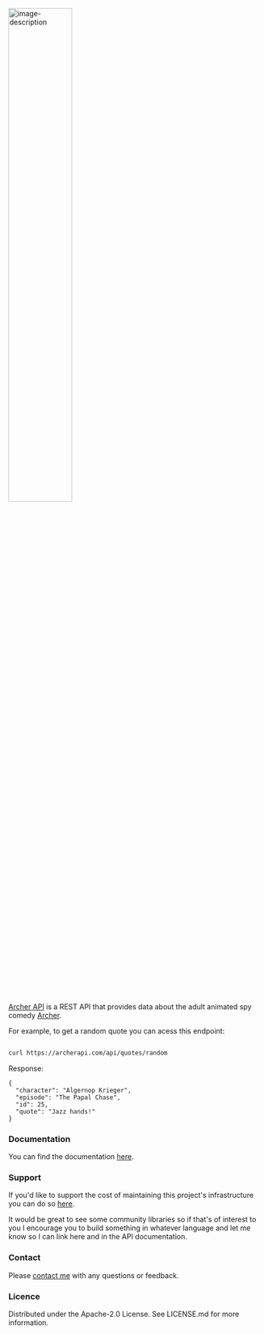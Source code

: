 <p><img src="https://www.archerapi.com/logo.png" alt="image-description" style="width: 50%; height: auto;"></p>

[Archer API](https://www.archerapi.com/) is a REST API that provides data about the adult animated spy comedy [Archer](https://www.fxnetworks.com/shows/archer).

For example, to get a random quote you can acess this endpoint: 

```bash

curl https://archerapi.com/api/quotes/random

```

Response:

```
{
  "character": "Algernop Krieger",
  "episode": "The Papal Chase",
  "id": 25,
  "quote": "Jazz hands!"
}
```

### Documentation

You can find the documentation [here](https://www.archerapi.com/documentation/).

### Support

If you'd like to support the cost of maintaining this project's infrastructure you can do so [here](https://www.buymeacoffee.com/ben93).

It would be great to see some community libraries so if that's of interest to you I encourage you to build something in whatever language
and let me know so I can link here and in the API documentation.

### Contact

Please [contact me](mailto:hello@ben-nour.com) with any questions or feedback.

### Licence

Distributed under the Apache-2.0 License. See LICENSE.md for more information.

